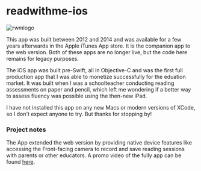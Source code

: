 # readwithme-ios

![rwmlogo](https://github.com/vivertido/readwithme-ios/blob/master/RWMStudent/RWM%20logo%20lrg.png)

This app was built between 2012 and 2014 and was available for a few years afterwards in the Apple iTunes App store. It is the companion app to the web version. Both of these apps are no longer live, but the code here remains for legacy purposes. 



The iOS app was built pre-Swift, all in Objective-C and was the first full production app that I was able to monetize successfully for the eduation market. It was built when I was a schoolteacher conducting reading assessments on paper and pencil, which left me wondering if a better way to assess fluency was possible using the then-new iPad.

I have not installed this app on any new Macs or modern versions of XCode, so I don't expect anyone to try. But thanks for stopping by!

### Project notes
The App extended the web version by providing native device features like accessing the Front-facing camera to record and save reading sessions with parents or other educators. A promo video of the fully app can be found [here](https://www.youtube.com/watch?v=q9FGE7H4edM).
